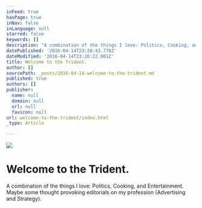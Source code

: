```yaml
---
inFeed: true
hasPage: true
inNav: false
inLanguage: null
starred: false
keywords: []
description: "A combination of the things I love: Politics, Cooking, and Entertainment. Maybe some thought provoking editorials on my profession (Advertising and Strategy).\_"
datePublished: '2016-04-14T23:28:43.770Z'
dateModified: '2016-04-14T23:26:22.001Z'
title: Welcome to the Trident.
author: []
sourcePath: _posts/2016-04-14-welcome-to-the-trident.md
published: true
authors: []
publisher:
  name: null
  domain: null
  url: null
  favicon: null
url: welcome-to-the-trident/index.html
_type: Article

---
```

![](https://the-grid-user-content.s3-us-west-2.amazonaws.com/9a93dc2c-e603-43bc-81c8-ab4997f00fa7.jpg)

# Welcome to the Trident.

A combination of the things I love: Politics, Cooking, and Entertainment. Maybe some thought provoking editorials on my profession (Advertising and Strategy).